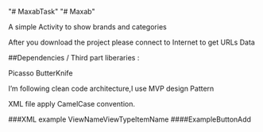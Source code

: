 "# MaxabTask" 
"# Maxab" 

A simple Activity to show brands and categories

After you download the project please connect to Internet to get URLs Data 


##Dependencies / Third part liberaries :

Picasso
ButterKnife

I’m following clean code architecture,I use MVP design Pattern 

XML file apply CamelCase convention.

###XML example ViewNameViewTypeItemName  ####ExampleButtonAdd

